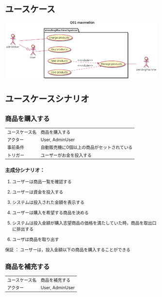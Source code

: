 # ユースケース

![usecase](Q01.png)

# ユースケースシナリオ

## 商品を購入する

|               |                |
|---------------|----------------|
|ユースケース名 | 商品を購入する |
|アクター       | User, AdminUser |
|事前条件       | 自動販売機に0個以上の商品がセットされている |
|トリガー       | ユーザーがお金を投入する |

### 主成分シナリオ：

1. ユーザーは商品一覧を確認する

2. ユーザーは資金を投入する

3. システムは投入された金額を表示する

4. ユーザーは購入を希望する商品を決める

5. システムは投入金額が購入志望商品の価格を満たしていた時，商品を取出口に排出する

6. ユーザは商品を取り出す

保証 ： ユーザーは，投入金額以下の商品を購入することができる

## 商品を補充する

|               |                |
|---------------|----------------|
|ユースケース名 | 商品を補充する |
|アクター       | User, AdminUser |
